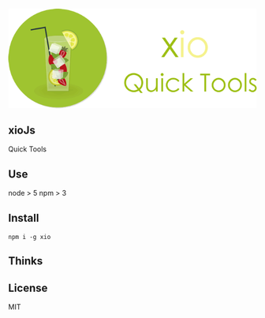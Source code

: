 
![xiojs](./file/xio-b.png)


## xioJs 

Quick Tools

## Use

node > 5
npm  > 3


## Install

```
npm i -g xio
```


## Thinks


## License

MIT



